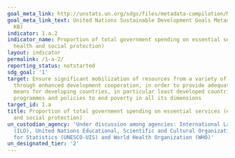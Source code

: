 ```yaml
---
goal_meta_link: http://unstats.un.org/sdgs/files/metadata-compilation/Metadata-Goal-1.pdf
goal_meta_link_text: United Nations Sustainable Development Goals Metadata (PDF 895
  KB)
indicator: 1.a.2
indicator_name: Proportion of total government spending on essential services (education,
  health and social protection)
layout: indicator
permalink: /1-a-2/
reporting_status: notstarted
sdg_goal: '1'
target: Ensure significant mobilization of resources from a variety of sources, including
  through enhanced development cooperation, in order to provide adequate and predictable
  means for developing countries, in particular least developed countries, to implement
  programmes and policies to end poverty in all its dimensions
target_id: 1.a
title: Proportion of total government spending on essential services (education, health
  and social protection)
un_custodian_agency: 'Under discussion among agencies: International Labour Organization
  (ILO), United Nations Educational, Scientific and Cultural Organization - Institute
  for Statistics (UNESCO-UIS) and World Health Organization (WHO)'
un_designated_tier: '2'
---
```

